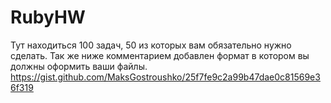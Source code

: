 # RubyHW
Тут находиться 100 задач, 50 из которых вам обязательно нужно сделать.
Так же ниже комментарием добавлен формат в котором вы должны оформить ваши файлы.
https://gist.github.com/MaksGostroushko/25f7fe9c2a99b47dae0c81569e36f319

